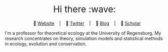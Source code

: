 <h1 style="font-weight:normal" align="center">
  &nbsp;Hi there :wave:&nbsp;
</h1>

<div align="center">

&nbsp;&nbsp;&nbsp; :link: [Website][Website] &nbsp;&nbsp;&nbsp;|&nbsp;&nbsp;&nbsp; :speech_balloon: [Twitter][Twitter] &nbsp;&nbsp;&nbsp;|&nbsp;&nbsp;&nbsp; :art: [Blog][Blog] &nbsp;&nbsp;&nbsp;|&nbsp;&nbsp;&nbsp; :blue_book: [Scholar][Scholar]

</div>

<!--
Quick Link
-->

[Twitter]:https://twitter.com/florianhartig
[Website]:https://www.uni-regensburg.de/biologie-vorklinische-medizin/theoretische-oekologie/mitarbeiter/hartig/
[Blog]:https://theoreticalecology.wordpress.com/
[Scholar]:https://scholar.google.com/citations?user=AdcDit0AAAAJ&hl=en

I'm a professor for theoretical ecology at the University of Regensburg. My research concentrates on theory, simulation models and statistical methods in ecology, evolution and conservation.
